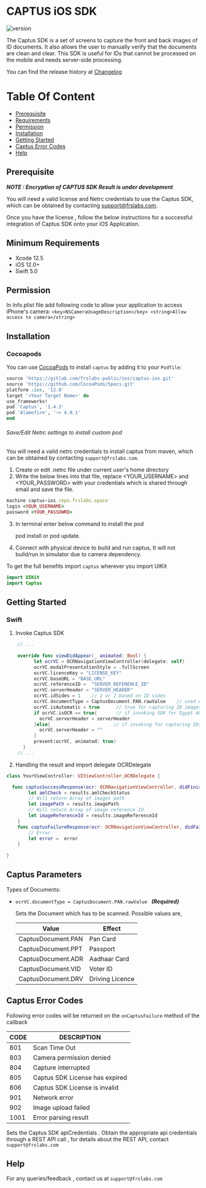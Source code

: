 # CAPTUS iOS SDK
![version](https://img.shields.io/badge/version-v1.4.3-blue)

The Captus SDK is a set of screens to capture the front and back images of ID documents. It also allows the user to manually verify that the documents are clean and clear. This SDK is useful for IDs that cannot be processed on the mobile and needs server-side processing. 

You can find the release history at [Changelog](CHANGELOG.md)

# Table Of Content

- [Prerequisite](#prerequisite)
- [Requirements](#requirements)
- [Permission](#permission)
- [Installation](#installation)
- [Getting Started](#getting-started)
- [Captus Error Codes](#captus-error-codes)
- [Help](#help)

## Prerequisite

***NOTE : Encryption of CAPTUS SDK Result is under development***

You will need a valid license and Netrc credentials to use the Captus SDK, which can be obtained by contacting support@frslabs.com. 

Once you have the license , follow the below instructions for a successful integration of Captus SDK onto your iOS Application.

## Minimum Requirements

- Xcode 12.5
- iOS 12.0+
- Swift 5.0

## Permission

In Info.plist file add following code to allow your application to access iPhone's camera:
``<key>NSCameraUsageDescription</key>
<string>Allow access to camera</string>``

## Installation

### Cocoapods


You can use [CocoaPods](http://cocoapods.org/) to install `captus` by adding it to your `Podfile`:

```ruby
source 'https://gitlab.com/frslabs-public/ios/captus-ios.git'
source 'https://github.com/CocoaPods/Specs.git'
platform :ios, '12.0'
target '<Your Target Name>' do
use_frameworks!
pod 'Captus', '1.4.3'
pod 'Alamofire', '~> 4.9.1'
end
```

###### Save/Edit Netrc settings to install custom pod

You will need a valid netrc credentials to install captus from maven, which can be obtained by contacting `support@frslabs.com`. 

1. Create or edit .netrc file under current user's home directory
2. Write the below lines into that file, replace <YOUR_USERNAME> and <YOUR_PASSWORD> with your credentials which is shared through email and save the file.
```ruby
machine captus-ios.repo.frslabs.space
login <YOUR_USERNAME>
password <YOUR_PASSOWRD>
```
3. In terminal enter below command to install the pod

   pod install or pod update.

4. Connect with physical device to build and run captus, It will not build/run in simulator due to camera dependency.

To get the full benefits import `captus` wherever you import UIKit

``` swift
import UIKit
import Captus
```

## Getting Started

### Swift

1. Invoke Captus SDK

```swift
    // ...
    
    override func viewDidAppear(_ animated: Bool) {
          let ocrVC = OCRNavigationViewController(delegate: self)
          ocrVC.modalPresentationStyle = .fullScreen
          ocrVC.licenceKey = "LICENSE_KEY"
          ocrVC.baseURL = "BASE_URL"
          ocrVC.referenceID =  "SERVER_REFENENCE_ID"
          ocrVC.serverHeader = "SERVER_HEADER"
          ocrVC.idSides = 1    // 1 or 2 based on ID sides
          ocrVC.documentType = CaptusDocument.PAN.rawValue    // used while capturing for IDs
          ocrVC.isAutomatic = true      // true for capturing ID images, false for Egypt API
          if ocrVC.isOCR == true{       // if invoking SDK for Egypt API
            ocrVC.serverHeader = serverHeader
          }else{                       // if invoking for capturing IDs Images
            ocrVC.serverHeader = ""
          }
          present(ocrVC, animated: true)
      }
    // ...    
```

2. Handling the result and import delegate OCRDelegate

```swift
class YourViewController: UIViewController,OCRDelegate {

  func captusSuccessResponse(ocr: OCRNavigationViewController, didFinishOcrWithResult results: CaptusResults) {
        let amlCheck = results.amlCheckStatus
        // Will return Array of images path
        let imagePath = results.imagePath
        // Will return Array of image reference Id
        let imageReferenceId = results.imageReferenceId
    }
    func captusFailureResponse(ocr: OCRNavigationViewController, didFailWithError error: String) {
        // Error
        let error =  error
    }
  
}
```
## Captus Parameters
   Types of Documents:
 
- `ocrVC.documentType = CaptusDocument.PAN.rawValue ` ***(Required)***
  
  Sets the Document which has to be scanned. Possible values are, 
  
  | Value          | Effect                 |
  | -------------- | ---------------------- |
  | CaptusDocument.PAN   | Pan Card               |
  | CaptusDocument.PPT   | Passport               |
  | CaptusDocument.ADR   | Aadhaar Card           |
  | CaptusDocument.VID   | Voter ID               |
  | CaptusDocument.DRV   | Driving Licence        |
  
 ## Captus Error Codes

   Following error codes will be returned on the `onCaptusFailure` method of the callback

   | CODE | DESCRIPTION                  |
   | ---- | ---------------------------- |
   | 801  | Scan Time Out               |
   | 803  | Camera permission denied    |
   | 804  | Capture interrupted            |
   | 805  | Captus SDK License has expired             |
   | 806  | Captus SDK License is invalid             |
   | 901  | Network error               |
   | 902  | Image upload failed                  |
   | 1001 | Error parsing result         |


   Sets the Captus SDK apiCredentials . Obtain the appropriate api credentials through a REST API call , for details about     the REST API, contact `support@frslabs.com`


   ## Help
   For any queries/feedback , contact us at `support@frslabs.com` 
